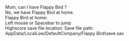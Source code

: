 Mom, can I have Flappy Bird ? \
No, we have Flappy Bird at home. \
Flappy Bird at home:
\
Left mouse or Spacebar to jump \
Highscore save file location: Save file path: AppData/LocalLow/DefaultCompany/Flappy Bird\save.sav
